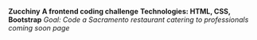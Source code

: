 **Zucchiny**
**A frontend coding challenge**
**Technologies: HTML, CSS, Bootstrap**
*Goal: Code a Sacramento restaurant catering to professionals coming soon page*
